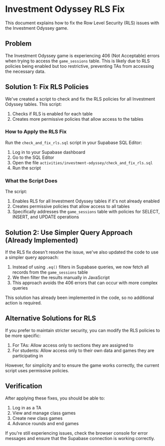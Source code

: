 # Investment Odyssey RLS Fix

This document explains how to fix the Row Level Security (RLS) issues with the Investment Odyssey game.

## Problem

The Investment Odyssey game is experiencing 406 (Not Acceptable) errors when trying to access the `game_sessions` table. This is likely due to RLS policies being enabled but too restrictive, preventing TAs from accessing the necessary data.

## Solution 1: Fix RLS Policies

We've created a script to check and fix the RLS policies for all Investment Odyssey tables. This script:

1. Checks if RLS is enabled for each table
2. Creates more permissive policies that allow access to the tables

### How to Apply the RLS Fix

Run the `check_and_fix_rls.sql` script in your Supabase SQL Editor:

1. Log in to your Supabase dashboard
2. Go to the SQL Editor
3. Open the file `activities/investment-odyssey/check_and_fix_rls.sql`
4. Run the script

### What the Script Does

The script:

1. Enables RLS for all Investment Odyssey tables if it's not already enabled
2. Creates permissive policies that allow access to all tables
3. Specifically addresses the `game_sessions` table with policies for SELECT, INSERT, and UPDATE operations

## Solution 2: Use Simpler Query Approach (Already Implemented)

If the RLS fix doesn't resolve the issue, we've also updated the code to use a simpler query approach:

1. Instead of using `.eq()` filters in Supabase queries, we now fetch all records from the `game_sessions` table
2. We then filter the results manually in JavaScript
3. This approach avoids the 406 errors that can occur with more complex queries

This solution has already been implemented in the code, so no additional action is required.

## Alternative Solutions for RLS

If you prefer to maintain stricter security, you can modify the RLS policies to be more specific:

1. For TAs: Allow access only to sections they are assigned to
2. For students: Allow access only to their own data and games they are participating in

However, for simplicity and to ensure the game works correctly, the current script uses permissive policies.

## Verification

After applying these fixes, you should be able to:

1. Log in as a TA
2. View and manage class games
3. Create new class games
4. Advance rounds and end games

If you're still experiencing issues, check the browser console for error messages and ensure that the Supabase connection is working correctly.
